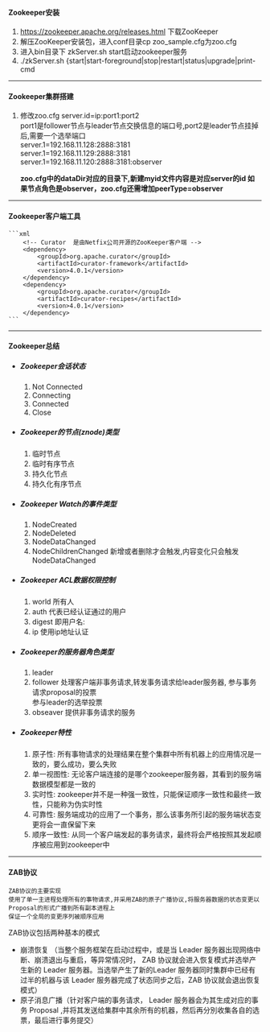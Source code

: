#### Zookeeper安装
1. https://zookeeper.apache.org/releases.html 下载ZooKeeper
2. 解压ZooKeeper安装包，进入conf目录cp zoo_sample.cfg为zoo.cfg
3. 进入bin目录下 zkServer.sh start启动zookeeper服务
4. ./zkServer.sh {start|start-foreground|stop|restart|status|upgrade|print-cmd
------
#### Zookeeper集群搭建
1. 修改zoo.cfg
   server.id=ip:port1:port2 <br/>
   port1是follower节点与leader节点交换信息的端口号,port2是leader节点挂掉后,需要一个选举端口 <br/>
   server.1=192.168.11.128:2888:3181 <br/>
   server.1=192.168.11.129:2888:3181 <br/>
   server.1=192.168.11.120:2888:3181:observer <br/>
   
   **zoo.cfg中的dataDir对应的目录下,新建myid文件内容是对应server的id
   如果节点角色是observer，zoo.cfg还需增加peerType=observer**
------
#### Zookeeper客户端工具
    ```xml
        <!-- Curator  是由Netfix公司开源的ZooKeeper客户端 -->
        <dependency>
            <groupId>org.apache.curator</groupId>
            <artifactId>curator-framework</artifactId>
            <version>4.0.1</version>
        </dependency>
        <dependency>
            <groupId>org.apache.curator</groupId>
            <artifactId>curator-recipes</artifactId>
            <version>4.0.1</version>
        </dependency>
    ```
------
#### Zookeeper总结
- ##### Zookeeper会话状态
    1. Not Connected
    2. Connecting
    3. Connected
    4. Close
- ##### Zookeeper的节点(znode)类型
    1. 临时节点
    2. 临时有序节点
    3. 持久化节点
    4. 持久化有序节点
- ##### Zookeeper Watch的事件类型
    1. NodeCreated
    2. NodeDeleted
    3. NodeDataChanged
    4. NodeChildrenChanged 新增或者删除才会触发,内容变化只会触发NodeDataChanged
- ##### Zookeeper ACL数据权限控制
    1. world 所有人
    2. auth 代表已经认证通过的用户
    3. digest 即用户名:
    4. ip 使用ip地址认证
- ##### Zookeeper的服务器角色类型
    1. leader
    2. follower 处理客户端非事务请求,转发事务请求给leader服务器, 参与事务请求proposal的投票</br>
       参与leader的选举投票
    3. obseaver 提供非事务请求的服务
- ##### Zookeeper特性
    1. 原子性: 所有事物请求的处理结果在整个集群中所有机器上的应用情况是一致的，要么成功，要么失败
    2. 单一视图性: 无论客户端连接的是哪个zookeeper服务器，其看到的服务端数据模型都是一致的
    3. 实时性: zookeeper并不是一种强一致性，只能保证顺序一致性和最终一致性，只能称为伪实时性
    4. 可靠性: 服务端成功的应用了一个事务，那么该事务所引起的服务端状态变更将会一直保留下来
    5. 顺序一致性: 从同一个客户端发起的事务请求，最终将会严格按照其发起顺序被应用到zookeeper中
------
#### ZAB协议
    ZAB协议的主要实现
    使用了单一主进程处理所有的事物请求,并采用ZAB的原子广播协议,将服务器数据的状态变更以Proposal的形式广播到所有副本进程上
    保证一个全局的变更序列被顺序应用
    
ZAB协议包括两种基本的模式
- 崩溃恢复 （当整个服务框架在启动过程中，或是当 Leader 服务器出现网络中断、崩溃退出与重启，等异常情况时， ZAB 协议就会进入恢复模式并选举产生新的 Leader 服务器。当选举产生了新的Leader 服务器同时集群中已经有过半的机器与该 Leader 服务器完成了状态同步之后，ZAB 协议就会退出恢复模式）
- 原子消息广播（针对客户端的事务请求， Leader 服务器会为其生成对应的事务 Proposal ,并将其发送给集群中其余所有的机器，然后再分別收集各自的选票，最后进行事务提交）